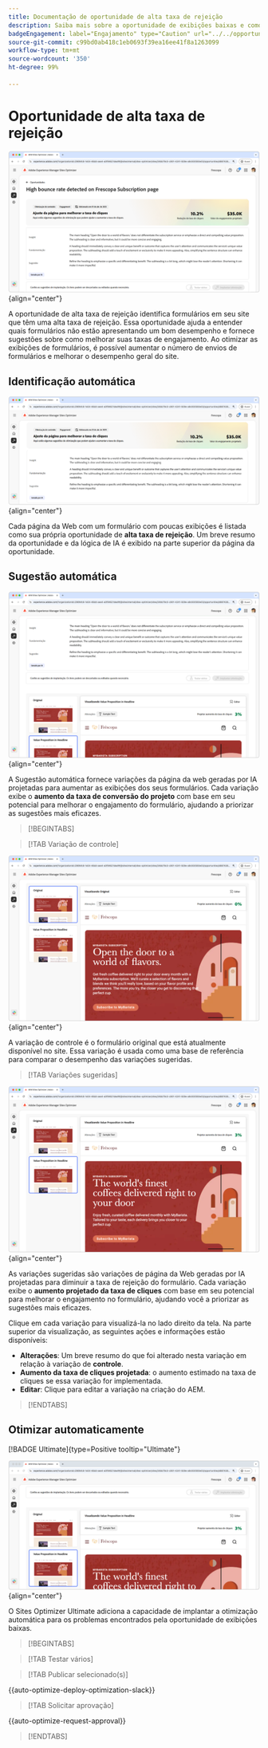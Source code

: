 ```yaml
---
title: Documentação de oportunidade de alta taxa de rejeição
description: Saiba mais sobre a oportunidade de exibições baixas e como usá-la para melhorar o engajamento do formulário no site.
badgeEngagement: label="Engajamento" type="Caution" url="../../opportunity-types/engagement.md" tooltip="Engajamento"
source-git-commit: c99bd0ab418c1eb0693f39ea16ee41f8a1263099
workflow-type: tm+mt
source-wordcount: '350'
ht-degree: 99%

---
```



# Oportunidade de alta taxa de rejeição

![Oportunidade de alta taxa de rejeição](./assets/high-bounce-rate/hero.png){align="center"}

A oportunidade de alta taxa de rejeição identifica formulários em seu site que têm uma alta taxa de rejeição. Essa oportunidade ajuda a entender quais formulários não estão apresentando um bom desempenho e fornece sugestões sobre como melhorar suas taxas de engajamento. Ao otimizar as exibições de formulários, é possível aumentar o número de envios de formulários e melhorar o desempenho geral do site.

## Identificação automática

![Identificar automaticamente alta taxa de rejeição](./assets/high-bounce-rate/auto-identify.png){align="center"}

Cada página da Web com um formulário com poucas exibições é listada como sua própria oportunidade de **alta taxa de rejeição**. Um breve resumo da oportunidade e da lógica de IA é exibido na parte superior da página da oportunidade.

## Sugestão automática

![Sugerir automaticamente alta taxa de rejeição](./assets/high-bounce-rate/auto-suggest.png){align="center"}

A Sugestão automática fornece variações da página da web geradas por IA projetadas para aumentar as exibições dos seus formulários. Cada variação exibe o **aumento da taxa de conversão do projeto** com base em seu potencial para melhorar o engajamento do formulário, ajudando a priorizar as sugestões mais eficazes.

>[!BEGINTABS]

>[!TAB Variação de controle]

![Variações originais](./assets/high-bounce-rate/original-variation.png){align="center"}

A variação de controle é o formulário original que está atualmente disponível no site. Essa variação é usada como uma base de referência para comparar o desempenho das variações sugeridas.

>[!TAB Variações sugeridas]

![Variações sugeridas](./assets/high-bounce-rate/suggested-variations.png){align="center"}

As variações sugeridas são variações de página da Web geradas por IA projetadas para diminuir a taxa de rejeição do formulário. Cada variação exibe o **aumento projetado da taxa de cliques** com base em seu potencial para melhorar o engajamento no formulário, ajudando você a priorizar as sugestões mais eficazes.

Clique em cada variação para visualizá-la no lado direito da tela. Na parte superior da visualização, as seguintes ações e informações estão disponíveis:

* **Alterações**: Um breve resumo do que foi alterado nesta variação em relação à variação de **controle**.
* **Aumento da taxa de cliques projetada**: o aumento estimado na taxa de cliques se essa variação for implementada.
* **Editar**: Clique para editar a variação na criação do AEM.

>[!ENDTABS]

## Otimizar automaticamente

[!BADGE Ultimate]{type=Positive tooltip="Ultimate"}

![Otimizar automaticamente a alta taxa de rejeição](./assets/high-bounce-rate/auto-optimize.png){align="center"}

O Sites Optimizer Ultimate adiciona a capacidade de implantar a otimização automática para os problemas encontrados pela oportunidade de exibições baixas.

>[!BEGINTABS]

>[!TAB Testar vários]


>[!TAB Publicar selecionado(s)]

{{auto-optimize-deploy-optimization-slack}}

>[!TAB Solicitar aprovação]

{{auto-optimize-request-approval}}

>[!ENDTABS]
